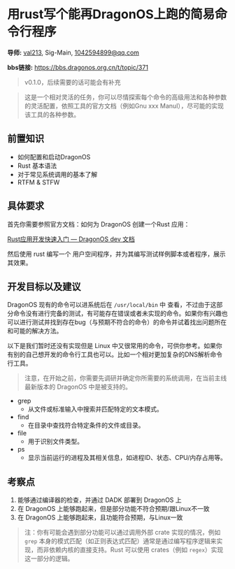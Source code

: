 # 用rust写个能再DragonOS上跑的简易命令行程序

**导师:** [val213](https://github.com/val213), Sig-Main, 1042594899@qq.com

**bbs链接:** https://bbs.dragonos.org.cn/t/topic/371

> v0.1.0，后续需要的话可能会有补充

> 这是一个相对灵活的任务，你可以尽情探索每个命令的高级用法和各种参数的灵活配置，依照工具的官方文档（例如Gnu xxx Manul），尽可能的实现该工具的各种参数。

## 前置知识

- 如何配置和启动DragonOS
- Rust 基本语法
- 对于常见系统调用的基本了解
- RTFM & STFW

## 具体要求

首先你需要参照官方文档：如何为 DragonOS 创建一个Rust 应用：

[Rust应用开发快速入门 — DragonOS dev 文档](https://docs.dragonos.org.cn/userland/appdev/rust-quick-start.html)

然后使用 rust 编写一个 用户空间程序，并为其编写测试样例脚本或者程序，展示其效果。

## 开发目标以及建议

DragonOS 现有的命令可以进系统后在 `/usr/local/bin` 中 查看，不过由于这部分命令没有进行完备的测试，有可能存在错误或者未实现的命令。如果你有兴趣也可以进行测试并找到存在bug（与预期不符合的命令）的命令并试着找出问题所在和可能的解决方法。

以下是我们暂时还没有实现但是 Linux 中又很常用的命令，可供你参考。如果你有别的自己想开发的命令行工具也可以。比如一个相对更加复杂的DNS解析命令行工具。

> 注意，在开始之前，你需要先调研并确定你所需要的系统调用，在当前主线最新版本的 DragonOS 中是被支持的。

- grep
  - 从文件或标准输入中搜索并匹配特定的文本模式。
- find
  - 在目录中查找符合特定条件的文件或目录。
- file
  - 用于识别文件类型。
- ps
  - 显示当前运行的进程及其相关信息，如进程ID、状态、CPU/内存占用等。

## 考察点

1. 能够通过编译器的检查，并通过 DADK 部署到 DragonOS 上
2. 在 DragonOS 上能够跑起来，但是部分功能不符合预期/跟Linux不一致
3. 在 DragonOS 上能够跑起来，且功能符合预期，与Linux一致

> 注：你有可能会遇到部分功能可以通过调用外部 crate 实现的情况，例如`grep` 本身的模式匹配（如正则表达式匹配）通常是通过编写程序逻辑来实现，而非依赖内核的直接支持。Rust 可以使用 crates（例如 `regex`）实现这一部分的逻辑。
